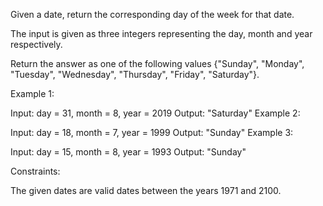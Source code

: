 Given a date, return the corresponding day of the week for that date.

The input is given as three integers representing the day, month and year respectively.

Return the answer as one of the following values {"Sunday", "Monday", "Tuesday", "Wednesday", "Thursday", "Friday", "Saturday"}.

 

Example 1:

Input: day = 31, month = 8, year = 2019
Output: "Saturday"
Example 2:

Input: day = 18, month = 7, year = 1999
Output: "Sunday"
Example 3:

Input: day = 15, month = 8, year = 1993
Output: "Sunday"
 

Constraints:

The given dates are valid dates between the years 1971 and 2100.